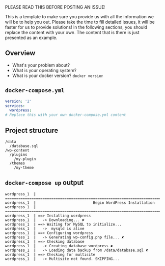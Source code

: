 PLEASE READ THIS BEFORE POSTING AN ISSUE!

This is a template to make sure you provide us with all the information we will be to help you out. Please take the time to fill detailed issues, it will be faster for us to provide solutions! In the following sections, you should replace the content with your own. The content that is there is just presented as an example.

## Overview

- What's your problem about?
- What is your operating system?
- What is your docker version? `docker version`

## `docker-compose.yml`

```yml
version: '2'
services:
  wordpress:
# Replace this with your own docker-compose.yml content
```

## Project structure

```
/data
  /database.sql
/wp-content
  /plugins
    /my-plugin
  /themes
    /my-theme
```

## `docker-compose up` output

```
wordpress_1  | ===============================================================================
wordpress_1  |                          Begin WordPress Installation
wordpress_1  | ===============================================================================
wordpress_1  | ==> Installing wordpress
wordpress_1  |   -> Downloading... ✘
wordpress_1  | ==> Waiting for MySQL to initialize...
wordpress_1  |   ->  mysqld is alive
wordpress_1  | ==> Configuring wordpress
wordpress_1  |   -> Generating wp-config.php file... ✘
wordpress_1  | ==> Checking database
wordpress_1  |   -> Creating database wordpress ✘
wordpress_1  |   -> Loading data backup from /data/database.sql ✘
wordpress_1  | ==> Checking for multisite
wordpress_1  |   -> Multisite not found. SKIPPING...
```
